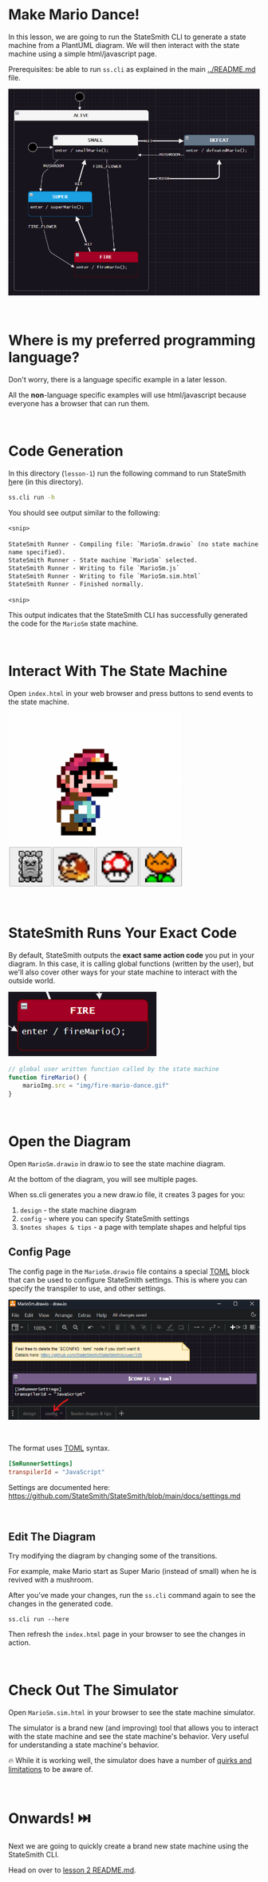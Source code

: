 # Make Mario Dance!
In this lesson, we are going to run the StateSmith CLI to generate a state machine from a PlantUML diagram. We will then interact with the state machine using a simple html/javascript page.

Prerequisites: be able to run `ss.cli` as explained in the main [../README.md](../README.md) file.

![](../docs/fsm.png)



<br>

# Where is my preferred programming language?
Don't worry, there is a language specific example in a later lesson.

All the **non**-language specific examples will use html/javascript because everyone has a browser that can run them.


<br>

# Code Generation
In this directory (`lesson-1`) run the following command to run StateSmith <u>h</u>ere (in this directory).

```sh
ss.cli run -h
```

You should see output similar to the following:

```
<snip>

StateSmith Runner - Compiling file: `MarioSm.drawio` (no state machine name specified).
StateSmith Runner - State machine `MarioSm` selected.
StateSmith Runner - Writing to file `MarioSm.js`
StateSmith Runner - Writing to file `MarioSm.sim.html`
StateSmith Runner - Finished normally.

<snip>
```

This output indicates that the StateSmith CLI has successfully generated the code for the `MarioSm` state machine.


<br>

# Interact With The State Machine
Open `index.html` in your web browser and press buttons to send events to the state machine.

![](../docs/interact.gif)

<br>

# StateSmith Runs Your Exact Code
By default, StateSmith outputs the **exact same action code** you put in your diagram. In this case, it is calling global functions (written by the user), but we'll also cover other ways for your state machine to interact with the outside world.


![](docs/fire-global-function.png)


```javascript
// global user written function called by the state machine
function fireMario() {
    marioImg.src = "img/fire-mario-dance.gif"
}
```

<br>


# Open the Diagram
Open `MarioSm.drawio` in draw.io to see the state machine diagram.

At the bottom of the diagram, you will see multiple pages.

When ss.cli generates you a new draw.io file, it creates 3 pages for you:

1. `design` - the state machine diagram
1. `config` - where you can specify StateSmith settings
1. `$notes shapes & tips` - a page with template shapes and helpful tips



## Config Page
The config page in the `MarioSm.drawio` file contains a special [TOML](https://toml.io/en/) block that can be used to configure StateSmith settings. This is where you can specify the transpiler to use, and other settings.

![](docs/config-page.png)

<br>

The format uses [TOML](https://toml.io/en/) syntax.

```TOML
[SmRunnerSettings]
transpilerId = "JavaScript"
```

Settings are documented here: https://github.com/StateSmith/StateSmith/blob/main/docs/settings.md

<br>

## Edit The Diagram
Try modifying the diagram by changing some of the transitions.

For example, make Mario start as Super Mario (instead of small) when he is revived with a mushroom.

After you've made your changes, run the `ss.cli` command again to see the changes in the generated code.

```
ss.cli run --here
```

Then refresh the `index.html` page in your browser to see the changes in action.


<br>

# Check Out The Simulator
Open `MarioSm.sim.html` in your browser to see the state machine simulator.

The simulator is a brand new (and improving) tool that allows you to interact with the state machine and see the state machine's behavior. Very useful for understanding a state machine's behavior.

🔥 While it is working well, the simulator does have a number of [quirks and limitations](https://github.com/StateSmith/StateSmith/wiki/Simulator) to be aware of.


<br>



# Onwards! ⏭️
Next we are going to quickly create a brand new state machine using the StateSmith CLI.

Head on over to [lesson 2 README.md](../lesson-2/README.md).
